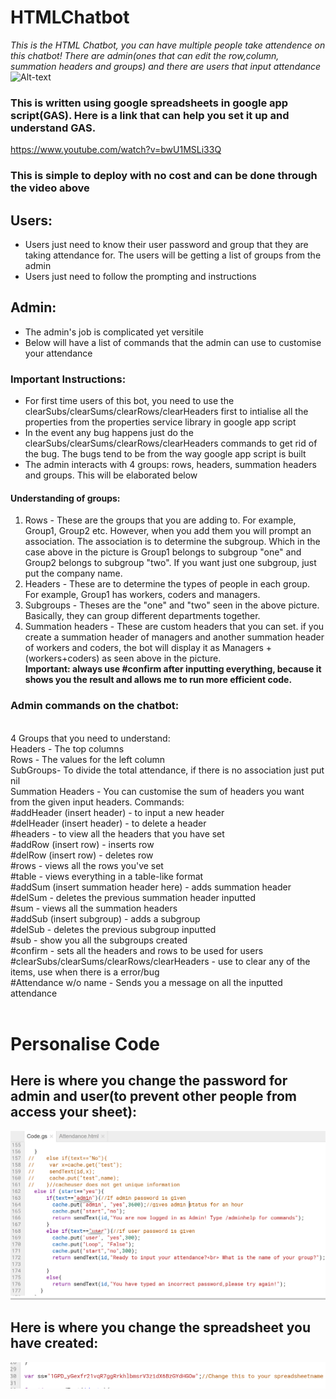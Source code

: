 # HTMLChatbot
*This is the HTML Chatbot, you can have multiple people take attendence on this chatbot! There are admin(ones that can edit the row,column, summation headers and groups) and there are users that input attendance*
![Alt-text](https://github.com/Geraldcdx/HTMLChatbot/blob/master/Chatbot.png)

### This is written using google spreadsheets in google app script(GAS). Here is a link that can help you set it up and understand GAS.
https://www.youtube.com/watch?v=bwU1MSLi33Q
### This is simple to deploy with no cost and can be done through the video above

## Users:
  * Users just need to know their user password and group that they are taking attendance for. The users will be getting a list of groups from the admin
  * Users just need to follow the prompting and instructions
  
## Admin:
 * The admin's job is complicated yet versitile
 * Below will have a list of commands that the admin can use to customise your attendance

### Important Instructions:
 * For first time users of this bot, you need to use the clearSubs/clearSums/clearRows/clearHeaders first to intialise all the properties from the properties service library in google app script
 * In the event any bug happens just do the clearSubs/clearSums/clearRows/clearHeaders commands to get rid of the bug. The bugs tend to be from the way google app script is built
 * The admin interacts with 4 groups: rows, headers, summation headers and groups. This will be elaborated below

#### Understanding of groups:
 1) Rows - These are the groups that you are adding to. For example, Group1, Group2 etc. However, when you add them you will prompt an association. The association is to determine the subgroup. Which in the case above in the picture is Group1 belongs to subgroup "one" and Group2 belongs to subgroup "two". If you want just one subgroup, just put the company name.
 2) Headers - These are to determine the types of people in each group. For example, Group1 has workers, coders and managers.
 3) Subgroups - Theses are the "one" and "two" seen in the above picture. Basically, they can group different departments together.
 4) Summation headers - These are custom headers that you can set. if you create a summation header of managers and another summation header of workers and coders, the bot will display it as Managers + (workers+coders) as seen above in the picture.
<br>**Important: always use #confirm after inputting everything, because it shows you the result and allows me to run more efficient code.**


### Admin commands on the chatbot:
<br>4 Groups that you need to understand:<br>Headers - The top columns<br>
Rows - The values for the left column<br>SubGroups- To divide the total attendance, if there is no association just put nil<br>
Summation Headers - You can customise the sum of headers you want from the given input headers.
Commands:<br>#addHeader (insert header) - to input a new header <br>#delHeader (insert header) - to delete a header<br>
#headers - to view all the headers that you have set<br>#addRow (insert row) - inserts row <br>#delRow (insert row) - deletes row<br>
#rows - views all the rows you've set<br>#table - views everything in a table-like format<br>
#addSum (insert summation header here) - adds summation header<br>#delSum - deletes the previous summation header inputted<br>
#sum - views all the summation headers<br>#addSub (insert subgroup) - adds a subgroup<br>#delSub - deletes the previous subgroup inputted<br>
#sub - show you all the subgroups created<br>#confirm - sets all the headers and rows to be used for users<br>
#clearSubs/clearSums/clearRows/clearHeaders - use to clear any of the items, use when there is a error/bug<br>
#Attendance w/o name - Sends you a message on all the inputted attendance<br><br>

# Personalise Code
## Here is where you change the password for admin and user(to prevent other people from access your sheet):
![Alt-Text](https://github.com/Geraldcdx/HTMLChatbot/blob/master/admins.png)
## Here is where you change the spreadsheet you have created:
![Alt-Text](https://github.com/Geraldcdx/HTMLChatbot/blob/master/idss.png)

